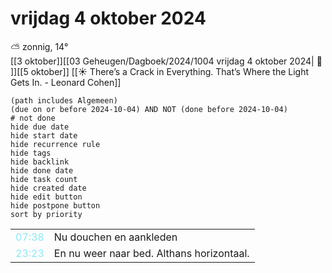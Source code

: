 # vrijdag 4 oktober 2024

⛅ zonnig, 14°<br>[[3 oktober]][[03 Geheugen/Dagboek/2024/1004 vrijdag 4 oktober 2024| 📓 ]][[5 oktober]]
[[☀️ There’s a Crack in Everything. That’s Where the Light Gets In. - Leonard Cohen]]
```tasks
(path includes Algemeen)
(due on or before 2024-10-04) AND NOT (done before 2024-10-04)
# not done
hide due date
hide start date
hide recurrence rule
hide tags
hide backlink
hide done date
hide task count
hide created date
hide edit button
hide postpone button 
sort by priority 
```

|     |   |
| --- | ---  |
| <font color=#8be9f5>07:38 |  Nu douchen en aankleden  |
| <font color=#8be9f5>23:23 |  En nu weer naar bed. Althans horizontaal. |